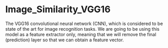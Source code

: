 # Image_Similarity_VGG16
The VGG16 convolutional neural network (CNN), which is considered to be state of the art for image recognition tasks. We are going to be using this model as a feature extractor only, meaning that we will remove the final (prediction) layer so that we can obtain a feature vector.
